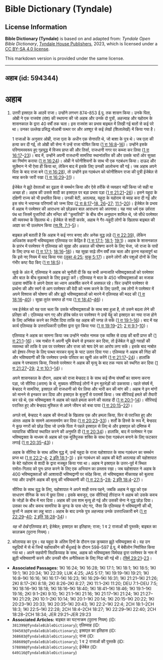 # Bible Dictionary (Tyndale)

## License Information

**Bible Dictionary (Tyndale)** is based on and adapted from: _Tyndale Open Bible Dictionary_, [Tyndale House Publishers](https://tyndaleopenresources.com/), 2023, which is licensed under a [CC BY-SA 4.0 license](https://creativecommons.org/licenses/by-sa/4.0/legalcode.en).

This markdown version is provided under the same license.



--------------------------------

## अहाब (id: 594344)

अहाब
====

1. उत्तरी इस्राएल के आठवें राजा। उन्होंने लगभग 874–853 ई.पू. तक शासन किया। उनके पिता, ओम्री ने एक राजवंश (वंश) की स्थापना की जो अहाब और उनके दो पुत्रों, अहज्याह और यहोराम के शासनकाल के द्वारा 40 वर्षों तक चला। इस राजवंश का प्रभाव बाइबल में लिखी गई बातों से कई परे था। उनका उल्लेख प्रसिद्ध मोआबी पत्थर पर और अश्शूर से कई लेखों (शिलालेखों) में किया गया है।

    1 राजाओं के अनुसार ओम्री, राजा एला के अधीन एक सेनापति थे, जो बाशा के पुत्र थे। जब एला की हत्या कर दी गई, तो ओम्री की सेना ने उन्हें राजा घोषित किया ([1 रा 16:8](https://ref.ly/1Kgs16:8-1Kgs16:16)–[16](https://ref.ly/1Kgs16:8-1Kgs16:16))। उन्होंने इसके परिणामस्वरूप हुए गृहयुद्ध में विजय प्राप्त की और तिर्सा, राजधानी नगर पर कब्जा कर लिया ([1 रा 16:17](https://ref.ly/1Kgs16:17-1Kgs16:23)–[23](https://ref.ly/1Kgs16:17-1Kgs16:23))। बाद में, उन्होंने अपनी राजधानी सामरिया स्थानांतरित की और उसके चारों ओर सुरक्षा का निर्माण कराया ([1 रा 16:24](https://ref.ly/1Kgs16:24))। ओम्री ने फोनीशियनों के साथ भी एक गठबंधन किया। दाऊद और सुलैमान ने भी ऐसा ही किया था, लेकिन बाद में इसके लिए उनकी आलोचना की गई। जब अहाब अपने पिता के बाद राजा बने ([1 रा 16:28](https://ref.ly/1Kgs16:28)), तो उन्होंने इस गठबंधन को फोनीशियन राजा की पुत्री ईजेबेल से ब्याह करके जारी रखा ([1 रा 16:29](https://ref.ly/1Kgs16:29-1Kgs16:31)–[31](https://ref.ly/1Kgs16:29-1Kgs16:31))।

    ईजेबेल ने झूठे देवताओं का दृढ़ता से समर्थन किया और ऐसे तरीके से व्यवहार नहीं किया जो सही या अच्छा हो। अहाब की उससे शादी का इस्राएल पर बड़ा प्रभाव पड़ा ([1 रा 21:21](https://ref.ly/1Kgs21:21-1Kgs21:26)–[26](https://ref.ly/1Kgs21:21-1Kgs21:26))। इसने यहूदा के दक्षिणी राज्य को भी प्रभावित किया। उनकी बेटी, अतल्याह, यहूदा के यहोराम से ब्याह करा दी गई और इस संघ ने भयानक परिणामों को जन्म दिया ([2 रा 8:17](https://ref.ly/2Kgs8:17-2Kgs8:18,2Kgs8:26-2Kgs8:27)–[18, 26](https://ref.ly/2Kgs8:17-2Kgs8:18,2Kgs8:26-2Kgs8:27)–[27](https://ref.ly/2Kgs8:17-2Kgs8:18,2Kgs8:26-2Kgs8:27); [11:1](https://ref.ly/2Kgs11:1-2Kgs11:20)–[20](https://ref.ly/2Kgs11:1-2Kgs11:20))। ईजेबेल के प्रभाव में अहाब ने परमेश्वर की आराधना को छोड़कर बाल आराधना को अपनाया। यह नया धर्म एक उर्वरता पंथ था जिसमें पुजारियों और मन्दिर की "कुमारियों" के बीच यौन अनुष्ठान शामिल थे, जो सीधे परमेश्वर की व्यवस्था के खिलाफ थे। ईजेबेल से शादी करके, अहाब ने गैर\-यहूदी लोगों के खिलाफ बाइबल की आज्ञा का भी उल्लंघन किया ([व्य.वि. 7:1](https://ref.ly/Deut7:1-Deut7:5)–[5](https://ref.ly/Deut7:1-Deut7:5))।

    बाइबल हमें बताती है कि अहाब ने कई नगर बनाए और अनेक युद्ध लड़े ([1 रा 22:39](https://ref.ly/1Kgs22:39)), लेकिन अधिकांश कहानी भविष्यद्वक्ता एलिय्याह पर केंद्रित है ([1 रा 17:1](https://ref.ly/1Kgs17:1); [18:1](https://ref.ly/1Kgs18:1); [19:1](https://ref.ly/1Kgs19:1))। अहाब के शासनकाल के प्रारंभ में परमेश्वर ने एलिय्याह को सूखा और अकाल की घोषणा करने के लिए भेजा, जो राजा के पापों के लिए दण्ड था ([1 रा 17:1](https://ref.ly/1Kgs17:1); [18:16](https://ref.ly/1Kgs18:16-1Kgs18:18)–[18](https://ref.ly/1Kgs18:16-1Kgs18:18))। यह सूखा साढ़े तीन वर्षों तक चला और इतना महत्वपूर्ण था कि इसे नए नियम में याद किया गया ([लूका 4:25](https://ref.ly/Luke4:25); [याकू 5:17](https://ref.ly/Jas5:17))। इसने लोगों और पशुओं दोनों के लिए गंभीर कष्ट पैदा किए ([1 रा 18:5](https://ref.ly/1Kgs18:5))।

    सूखे के अंत में, एलिय्याह ने अहाब को चुनौती दी कि वह सभी अन्यजाति भविष्यद्वक्ताओं को परमेश्वर और बाल के बीच मुकाबले के लिए इकट्ठा करें। एलिय्याह ने बाल के 450 भविष्यद्वक्ताओं का मजाक उड़ाया क्योंकि वे अपने देवता का ध्यान आकर्षित करने में असफल रहे। फिर उन्होंने परमेश्वर से प्रार्थना की और स्वर्ग से आग परमेश्वर की वेदी को भस्म करने के लिए उतरी, तब लोगों ने परमेश्वर में अपने विश्वास की घोषणा की और झूठे भविष्यद्वक्ताओं को मारने में एलिय्याह की मदद की ([1 रा 18:16](https://ref.ly/1Kgs18:16-1Kgs18:40)–[40](https://ref.ly/1Kgs18:16-1Kgs18:40))। सूखा तुरंत समाप्त हो गया ([1 रा 18:41](https://ref.ly/1Kgs18:41-1Kgs18:46)–[46](https://ref.ly/1Kgs18:41-1Kgs18:46))।

    जब ईजेबेल को यह पता चला कि उसके भविष्यद्वक्ताओं के साथ क्या हुआ है, तो उसने बदला लेने की प्रतिज्ञा की। एलिय्याह भाग गए और होरेब पर्वत पर परमेश्वर ने उन्हें येहू को इस्राएल का नया राजा होने के लिए अभिषेक करने का निर्देश दिया ताकि वह अहाब की जगह ले सकें ([1 रा 19:1–16](https://ref.ly/1Kgs19:1-1Kgs19:16))। बाद में यह कार्य एलिय्याह के उत्तराधिकारी एलीशा द्वारा पूरा किया गया ([1 रा 19:19](https://ref.ly/1Kgs19:19-1Kgs19:21)–[21](https://ref.ly/1Kgs19:19-1Kgs19:21); [2 रा 9:1](https://ref.ly/2Kgs9:1-2Kgs9:10)–[10](https://ref.ly/2Kgs9:1-2Kgs9:10))।

    एलिय्याह ने अहाब का सामना किया जब उन्होंने नाबोत नामक एक व्यक्ति से दाख की बारी प्राप्त की ([1 रा 21:1](https://ref.ly/1Kgs21:1-1Kgs21:16)–[16](https://ref.ly/1Kgs21:1-1Kgs21:16))। जब नाबोत ने अपनी भूमि बेचने से इनकार कर दिया, तो ईजेबेल ने झूठे गवाहों की व्यवस्था की ताकि वे उस पर परमेश्वर और राजा को श्राप देने का आरोप लगा सकें। इसके बाद नाबोत को ईश्वर\-निन्दा के लिए पत्थर मारकर मृत्यु के घाट उतार दिया गया। एलिय्याह ने अहाब की निंदा की और भविष्यवाणी की कि परमेश्वर उनके परिवार का खूनी अंत करेंगे ([1 रा 21:17](https://ref.ly/1Kgs21:17-1Kgs21:24)–[24](https://ref.ly/1Kgs21:17-1Kgs21:24))। हालांकि अहाब ने पश्चाताप किया, जिससे परमेश्वर ने अहाब की मृत्यु के बाद तक न्याय को स्थगित कर दिया ([1 रा 21:27](https://ref.ly/1Kgs21:27-1Kgs21:29)–[29](https://ref.ly/1Kgs21:27-1Kgs21:29); [2 रा 10:1](https://ref.ly/2Kgs10:1-2Kgs10:14)–[14](https://ref.ly/2Kgs10:1-2Kgs10:14))।

    अपने शासनकाल के दौरान, अहाब को राजा बेन्हदद II के साथ कई सैन्य संघर्षों का सामना करना पड़ा, जो सीरिया (अराम) के थे, मुख्यतः सीरियाई लोगों ने इन मुठभेड़ों को उकसाया। पहले संघर्ष में, बेन्हदद ने सामरिया, इस्राएल की राजधानी को घेर लिया और भारी कर की मांग की। अहाब ने इन मांगों को मानने से इनकार कर दिया और इस्राएल के बुजुर्गों से परामर्श किया। जब सीरियाई हमले की तैयारी कर रहे थे, एक भविष्यद्वक्ता ने अहाब को पहले हमला करने की सलाह दी ([1 रा 20:1](https://ref.ly/1Kgs20:1-1Kgs20:14)–[14](https://ref.ly/1Kgs20:1-1Kgs20:14))। सीरियाई पराजित हुए और बेन्हदद मुश्किल से अपने जीवन को बचा पाया ([1 रा 20:15](https://ref.ly/1Kgs20:15-1Kgs20:22)–[22](https://ref.ly/1Kgs20:15-1Kgs20:22))।

    अगले वर्ष, बेन्हदद ने अहाब की सेनाओं के खिलाफ एक और हमला किया, फिर से पराजित हुए और अंततः अहाब के सामने आत्मसमर्पण कर दिया ([1 रा 20:23](https://ref.ly/1Kgs20:23-1Kgs20:33)–[33](https://ref.ly/1Kgs20:23-1Kgs20:33))। शर्तों के हिस्से के रूप में, बेन्हदद ने कुछ नगरों को छोड़ दिया जो उनके पिता ने पहले इस्राएल से लिए थे और इस्राएल को दमिश्क में व्यापारिक चौकियां स्थापित करने की अनुमति दी ([1 रा 20:34](https://ref.ly/1Kgs20:34))। हालांकि, बाद में परमेश्वर ने एक भविष्यद्वक्ता के माध्यम से अहाब को एक मूर्तिपूजक शक्ति के साथ ऐसा गठबंधन बनाने के लिए फटकार लगाई ([1 रा 20:35](https://ref.ly/1Kgs20:35-1Kgs20:43)–[43](https://ref.ly/1Kgs20:35-1Kgs20:43))।

    अहाब के सीरिया के साथ अंतिम युद्ध में, उन्हें यहूदा के राजा यहोशापात के साथ गठबंधन का समर्थन प्राप्त था ([1 रा 22:2](https://ref.ly/1Kgs22:2-1Kgs22:4)–[4](https://ref.ly/1Kgs22:2-1Kgs22:4); [2 इति 18:1](https://ref.ly/2Chr18:1-2Chr18:3)–[3](https://ref.ly/2Chr18:1-2Chr18:3))। इस गठबंधन को अहाब की बेटी अतल्याह की यहोशापात के बेटे यहोराम से शादी के द्वारा मजबूत किया गया था। अहाब ने इस्राएल के उत्तर\-पूर्व में स्थित रामोत\-गिलाद को पुनः प्राप्त करने के लिए एक अभियान का प्रस्ताव रखा। जब यहोशापात ने अहाब के 400 भविष्यद्वक्ताओं की आशावादी भविष्यद्वाणी पर संदेह किया, तो भविष्यद्वक्ता मीकायाह को बुलाया गया और उन्होंने अहाब की मृत्यु की भविष्यवाणी की ([1 रा 22:5](https://ref.ly/1Kgs22:5-1Kgs22:28)–[28](https://ref.ly/1Kgs22:5-1Kgs22:28); [2 इति 18:4](https://ref.ly/2Chr18:4-2Chr18:27)–[27](https://ref.ly/2Chr18:4-2Chr18:27))।

    सीरिया के साथ युद्ध के लिए, यहोशापात ने अपने शाही वस्त्र पहने, जबकि अहाब ने खुद को एक साधारण सैनिक के रूप में छुपा लिया। इसके बावजूद, एक सीरियाई तीरंदाज ने अहाब को उसके कवच के जोड़ों के बीच में मार दिया। अहाब की उस शाम मृत्यु हो गई और उसकी सेना ने युद्ध छोड़ दिया। उसका रथ और कवच सामरिया के कुण्ड के पास धोए गए, जैसा कि एलिय्याह ने भविष्यद्वाणी की थी, कुत्तों ने अहाब का लहू चाटा। अहाब के बाद उनके पुत्र अहज्याह उनके उत्तराधिकारी बने ([1 रा 22:29](https://ref.ly/1Kgs22:29-1Kgs22:40)–[40](https://ref.ly/1Kgs22:29-1Kgs22:40); [2 इति 18:28](https://ref.ly/2Chr18:28-2Chr18:34)–[34](https://ref.ly/2Chr18:28-2Chr18:34))।

    *यह भी देखें* एलिय्याह \#1; ईजेबेल; इस्राएल का इतिहास; राजा; 1 व 2 राजाओं की पुस्तकें; बाइबल का कालक्रम (पुराना नियम)।

2. कोलायाह का पुत्र। वह यहूदा के अंतिम दिनों के दौरान एक कुख्यात झूठे भविष्यद्वक्ता थे। वह उन यहूदियों में से थे जिन्हें यहोयाकीन की बँधुआई के दौरान 598–597 ई.पू. में बेबीलोन निर्वासित किया गया था। अपने सहयोगी सिदकिय्याह के साथ, अहाब को भविष्यद्वक्ता यिर्मयाह द्वारा परमेश्वर के नाम में झूठी भविष्यवाणी करने और उनकी यौन अनैतिकता के लिए निंदा की गई थी। ([यिर्म 29:21](https://ref.ly/Jer29:21-Jer29:23)–[23](https://ref.ly/Jer29:21-Jer29:23)।

* **Associated Passages:** 1KI 16:24; 1KI 16:28; 1KI 17:1; 1KI 18:1; 1KI 18:5; 1KI 19:1; 1KI 20:34; 1KI 22:39; LUK 4:25; JAS 5:17; 1KI 19:19–1KI 19:21; 1KI 16:8–1KI 16:16; 1KI 16:17–1KI 16:23; 1KI 16:29–1KI 16:31; 1KI 21:21–1KI 21:26; 2KI 8:17–2KI 8:18; 2KI 8:26–2KI 8:27; 2KI 11:1–2KI 11:20; DEU 7:1–DEU 7:5; 1KI 18:16–1KI 18:18; 1KI 18:16–1KI 18:40; 1KI 18:41–1KI 18:46; 1KI 19:1–1KI 19:16; 2KI 9:1–2KI 9:10; 1KI 21:1–1KI 21:16; 1KI 21:17–1KI 21:24; 1KI 21:27–1KI 21:29; 2KI 10:1–2KI 10:14; 1KI 20:1–1KI 20:14; 1KI 20:15–1KI 20:22; 1KI 20:23–1KI 20:33; 1KI 20:35–1KI 20:43; 1KI 22:2–1KI 22:4; 2CH 18:1–2CH 18:3; 1KI 22:5–1KI 22:28; 2CH 18:4–2CH 18:27; 1KI 22:29–1KI 22:40; 2CH 18:28–2CH 18:34; JER 29:21–JER 29:23
* **Associated Articles:** बाइबल का घटनाक्रम (पुराना नियम) (ID: `381399@TyndaleBibleDictionary`); एलिय्याह (ID: `594503@TyndaleBibleDictionary`); इस्राएल का इतिहास  (ID: `368603@TyndaleBibleDictionary`); राजा (ID: `368609@TyndaleBibleDictionary`); 1 व 2 राजाओं की पुस्तकें (ID: `578898@TyndaleBibleDictionary`); ईजेबेल (ID: `649116@TyndaleBibleDictionary`)


